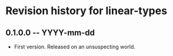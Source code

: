 # Revision history for linear-types

## 0.1.0.0 -- YYYY-mm-dd

* First version. Released on an unsuspecting world.
